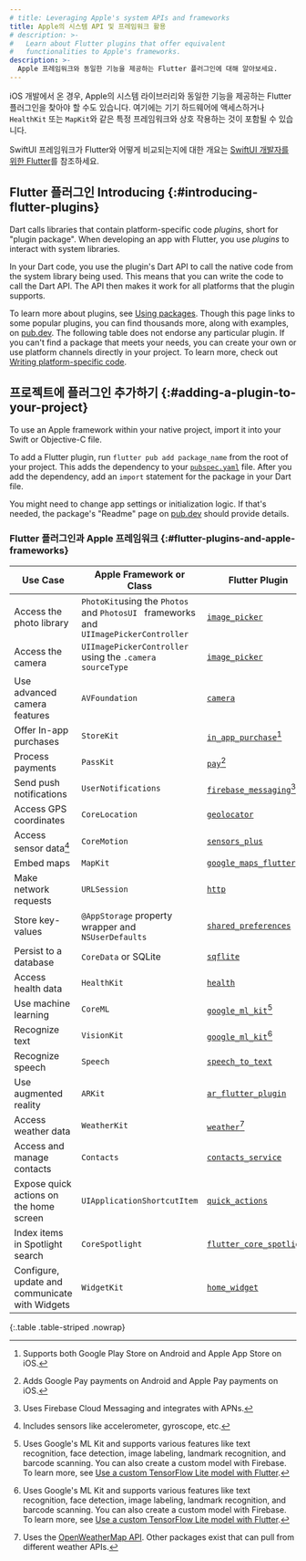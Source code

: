 ```yaml
---
# title: Leveraging Apple's system APIs and frameworks
title: Apple의 시스템 API 및 프레임워크 활용
# description: >-
#   Learn about Flutter plugins that offer equivalent
#   functionalities to Apple's frameworks.
description: >-
  Apple 프레임워크와 동일한 기능을 제공하는 Flutter 플러그인에 대해 알아보세요.
---
```


iOS 개발에서 온 경우, Apple의 시스템 라이브러리와 동일한 기능을 제공하는 Flutter 플러그인을 찾아야 할 수도 있습니다. 
여기에는 기기 하드웨어에 액세스하거나 `HealthKit` 또는 `MapKit`와 같은 특정 프레임워크와 상호 작용하는 것이 포함될 수 있습니다.

SwiftUI 프레임워크가 Flutter와 어떻게 비교되는지에 대한 개요는 [SwiftUI 개발자를 위한 Flutter][Flutter for SwiftUI developers]를 참조하세요.

## Flutter 플러그인 Introducing {:#introducing-flutter-plugins}

Dart calls libraries that contain platform-specific code _plugins_,
short for "plugin package".
When developing an app with Flutter, you use _plugins_ to interact
with system libraries.

In your Dart code, you use the plugin's Dart API to call the native
code from the system library being used. This means that you can write
the code to call the Dart API. The API then makes it work for all
platforms that the plugin supports.

To learn more about plugins, see [Using packages][].
Though this page links to some popular plugins,
you can find thousands more, along with examples,
on [pub.dev][].
The following table does not endorse any particular plugin.
If you can't find a package that meets your needs,
you can create your own or
use platform channels directly in your project.
To learn more, check out [Writing platform-specific code][].

## 프로젝트에 플러그인 추가하기 {:#adding-a-plugin-to-your-project}

To use an Apple framework within your native project,
import it into your Swift or Objective-C file.

To add a Flutter plugin, run `flutter pub add package_name`
from the root of your project.
This adds the dependency to your [`pubspec.yaml`][] file.
After you add the dependency, add an `import` statement for the package
in your Dart file.

You might need to change app settings or initialization logic.
If that's needed, the package's "Readme" page on [pub.dev][]
should provide details.

### Flutter 플러그인과 Apple 프레임워크 {:#flutter-plugins-and-apple-frameworks}

| Use Case                                       | Apple Framework or Class                                                              | Flutter Plugin               |
|------------------------------------------------|---------------------------------------------------------------------------------------|------------------------------|
| Access the photo library                       | `PhotoKit`using the `Photos` and `PhotosUI ` frameworks and `UIImagePickerController` | [`image_picker`][]           |
| Access the camera                              | `UIImagePickerController` using the `.camera` `sourceType`                            | [`image_picker`][]           |
| Use advanced camera features                   | `AVFoundation`                                                                        | [`camera`][]                 |
| Offer In-app purchases                         | `StoreKit`                                                                            | [`in_app_purchase`][][^1]    |
| Process payments                               | `PassKit`                                                                             | [`pay`][][^2]                |
| Send push notifications                        | `UserNotifications`                                                                   | [`firebase_messaging`][][^3] |
| Access GPS coordinates                         | `CoreLocation`                                                                        | [`geolocator`][]             |
| Access sensor data[^4]                         | `CoreMotion`                                                                          | [`sensors_plus`][]           |
| Embed maps                                     | `MapKit`                                                                              | [`google_maps_flutter`][]    |
| Make network requests                          | `URLSession`                                                                          | [`http`][]                   |
| Store key-values                               | `@AppStorage` property wrapper and `NSUserDefaults`                                   | [`shared_preferences`][]     |
| Persist to a database                          | `CoreData` or SQLite                                                                  | [`sqflite`][]                |
| Access health data                             | `HealthKit`                                                                           | [`health`][]                 |
| Use machine learning                           | `CoreML`                                                                              | [`google_ml_kit`][][^5]      |
| Recognize text                                 | `VisionKit`                                                                           | [`google_ml_kit`][][^5]      |
| Recognize speech                               | `Speech`                                                                              | [`speech_to_text`][]         |
| Use augmented reality                          | `ARKit`                                                                               | [`ar_flutter_plugin`][]      |
| Access weather data                            | `WeatherKit`                                                                          | [`weather`][][^6]            |
| Access and manage contacts                     | `Contacts`                                                                            | [`contacts_service`][]       |
| Expose quick actions on the home screen        | `UIApplicationShortcutItem`                                                           | [`quick_actions`][]          |
| Index items in Spotlight search                | `CoreSpotlight`                                                                       | [`flutter_core_spotlight`][] |
| Configure, update and communicate with Widgets | `WidgetKit`                                                                           | [`home_widget`][]            |

{:.table .table-striped .nowrap}

[^1]: Supports both Google Play Store on Android and Apple App Store on iOS.
[^2]: Adds Google Pay payments on Android and Apple Pay payments on iOS.
[^3]: Uses Firebase Cloud Messaging and integrates with APNs.
[^4]: Includes sensors like accelerometer, gyroscope, etc.
[^5]: Uses Google's ML Kit and supports various features like text recognition, face detection, image labeling, landmark recognition, and barcode scanning. You can also create a custom model with Firebase. To learn more, see [Use a custom TensorFlow Lite model with Flutter][].
[^6]: Uses the [OpenWeatherMap API][]. Other packages exist that can pull from different weather APIs.

[Flutter for SwiftUI developers]: /get-started/flutter-for/swiftui-devs
[Using packages]: /packages-and-plugins/using-packages
[pub.dev]: {{site.pub-pkg}}
[`shared_preferences`]: {{site.pub-pkg}}/shared_preferences
[`http`]: {{site.pub-pkg}}/http
[`sensors_plus`]: {{site.pub-pkg}}/sensors_plus
[`geolocator`]: {{site.pub-pkg}}/geolocator
[`image_picker`]: {{site.pub-pkg}}/image_picker
[`pubspec.yaml`]: /tools/pubspec
[`quick_actions`]: {{site.pub-pkg}}/quick_actions
[`in_app_purchase`]: {{site.pub-pkg}}/in_app_purchase
[`pay`]: {{site.pub-pkg}}/pay
[`firebase_messaging`]: {{site.pub-pkg}}/firebase_messaging
[`google_maps_flutter`]: {{site.pub-pkg}}/google_maps_flutter
[`google_ml_kit`]: {{site.pub-pkg}}/google_ml_kit
[Use a custom TensorFlow Lite model with Flutter]: {{site.firebase}}/docs/ml/flutter/use-custom-models
[`speech_to_text`]: {{site.pub-pkg}}/speech_to_text
[`ar_flutter_plugin`]: {{site.pub-pkg}}/ar_flutter_plugin
[`weather`]: {{site.pub-pkg}}/weather
[`contacts_service`]: {{site.pub-pkg}}/contacts_service
[`health`]: {{site.pub-pkg}}/health
[OpenWeatherMap API]: https://openweathermap.org/api
[`sqflite`]: {{site.pub-pkg}}/sqflite
[Writing platform-specific code]: /platform-integration/platform-channels
[`camera`]: {{site.pub-pkg}}/camera
[`flutter_core_spotlight`]: {{site.pub-pkg}}/flutter_core_spotlight
[`home_widget`]: {{site.pub-pkg}}/home_widget
